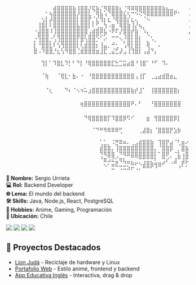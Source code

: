 <div style="display: flex; flex-wrap: wrap; align-items: flex-start;">

<!-- ASCII Art -->
<div style="flex: 1 1 300px; min-width: 250px;">
<pre>
⠀⠀⠀⠀⠀⠀⠀⠀⠀⠀⠀⠀⠀⠀⣾⣿⣿⣿⣿⣷⢸⣿⣿⡜⢯⣷⡌⡻⣿⣿⣿⣆⢈⠻⠿⢿⣿⣿⣿⣿⣿⣿⣷⣦⣤⣀⠀⠀⠀echo -e "███████╗███████╗██████╗  ██████╗ ██╗ ██████╗  \e[0m"⠀⠀⠀⠀⠀⠀⠀
⠀⠀⠀⠀⠀⠀⠀⠀⠀⠀⠀⠀⡁⢳⣿⣿⣿⣿⣿⣿⡜⣿⣿⣧⢀⢻⣷⠰⠈⢿⣿⣿⣧⢣⠉⠑⠪⢙⠿⠿⠿⠿⠿⠿⠿⠋⠁⠀⠀echo -e "██╔════╝██╔════╝██╔══██╗██╔═══██╗██║██╔═══██╗ \e[0m"⠀⠀⠀⠀⠀⠀⠀⠀⠀⠀⠀⠀⠀⠀⠀
⠀⠀⠀⠀⠀⠀⠀⠀⠀⠀⢀⣱⡇⡞⣿⣿⣿⣿⣿⣿⡇⣿⣿⡏⡄⣧⠹⡇⠧⠈⢻⣿⣿⡇⢧⢢⠀⠀⠑⠀⠀⠀⠀⠀⠀⠀⠀⠀⠀echo -e "█████╗  █████╗  ██████╔╝██║ ██║  ██║██║   ██║ \e[0m⠀⠀⠀⠀⠀⠀⠀⠀⠀⠀⠀⠀⠀⠀⠀⠀
⠀⠀⠀⠀⠀⠀⠀⠀⠀⠀⢸⣿⣇⢃⢿⣿⣿⣿⣿⣿⣷⣿⣿⠇⢃⣡⣤⡹⠐⣿⣀⢻⣿⣿⢸⡎⠳⡄⠀⠀⠀⠀⠀⠀⠀⠀⠀⠀⠀echo -e "   ██╔  ██╔══╝  ██╔ ██║ ██║   ██║██║██║   ██║ \e[0m"⠀
⠀⠀⠀⠀⠀⠀⠀⠀⠀⠈⣾⣿⣿⠘⡸⣿⣿⣿⣿⣿⣿⣿⡿⣰⣿⣿⢟⡷⠈⠋⠃⠎⢿⣿⡏⣿⠀⠘⢆⠀⠀⠀⠀⠀      echo -e "███████╗███████╗██║ ██║ ╚██████╔╝██║╚██████╔╝ \e[0m"
⠀⠀⠀⠀⠀⠀⠀⠀⠀⡐⢹⣿⣿⡐⢡⢹⣿⣿⣿⣿⡏⣿⢣⣿⣿⡑⠁⠔⠀⠉⠉⠢⡘⣿⡇⣿⡇⠀⡀⠡⡀⠀⠀⠀⠀⠀⠀⠀⠀echo -e "╚══════╝╚══════╝╚═╝ ╚═╝  ╚═════╝ ╚═╝ ╚═════╝  \e[0m"
⠀⠀⠀⠀⠀⠀⠀⠀⠀⡇⠘⣿⣿⣇⠇⢣⢻⣿⣿⣿⡇⢇⣾⣿⣿⡆⢸⣤⡀⠚⢂⠀⢡⢿⡇⣿⡇⠀⢿⠀⠀⠄⠀⠀⠀     echo -e "\e[0;37m==============================\e[0m
⠀⠀⠀⠀⠀⠀⠀⠀⠀⣿⠠⠹⣿⣿⡘⣆⢣⠻⣿⣿⢈⣾⣿⣿⣿⣶⣸⣏⢀⣬⣋⡼⣠⢸⢹⣿⡇⢠⣼⠙⡄⠀⠀⠀⠀⠀    <div style="flex: 1 1 200px; min-width: 200px; margin-left: 20px;">
⠀⠀⠀⠀⠀⠀⠀⠀⠀⢹⡇⠁⠹⣿⣇⠹⡃⠃⠙⡇⠘⢿⣿⣿⣿⣿⣿⣏⣓⣉⣭⣴⣿⠘⢸⣿⠁⠘⠋⠀⠹⠄⠀⠀⠀⠀⠀⠀⠀<b>🔹 Nombre:</b> Sergio Urrieta<br>⠀⠀⠀⠀⠀⠀⠀
⠀⠀⠀⠀⠀⠀⠀⠀⠀⠈⢷⠀⠀⠈⢿⣇⠂⣷⠄⠐⠀⠘⣿⣿⣿⣿⣿⣿⣿⣿⣿⣿⣿⢠⢸⡏⠀⢀⣠⣴⣾⣿⣶⣄⠀⠀⠀⠀⠀<b>💻 Rol:</b> Backend Developer<br>⠀⠀⠀⠀⠀⠀⠀⠀
⠀⠀⠀⠀⠀⠀⠀⠀⠀⠀⠈⢆⠀⠀⠀⠙⠆⠈⠢⠲⠥⣰⣿⣿⣿⣿⣿⣿⣿⣿⣿⣿⣷⡞⣸⠁⠀⢸⣿⣿⣿⣿⣿⣿⡆⠀⠀⠀⠀<b>🌐 Lema:</b> El mundo del backend<br>
⠀⠀⠀⠀⠀⠀⠀⠀⠀⠀⠀⠀⠀⠀⠀⠀⠀⠀⠀⢶⣿⣿⣿⣿⣿⣿⣿⣿⣿⣿⣿⣿⠟⠄⠃⠀⠀⠘⣿⣿⣿⣿⣿⣿⣿⠀⠀⠀⠀<b>🛠 Skills:</b> Java, Node.js, html,css,javascript, PostgreSQL<br>
⠀⠀⠀⠀⠀⠀⠀⠀⠀⠀⠀⠀⠀⠀⠀⠀⠀⠀⠀⠀⠙⢿⣿⣿⣿⣿⡏⠹⣿⣿⡿⠫⠊⠀⠀⠀⣶⠀⢻⣿⣿⣿⣿⡿⡇⠀⠀⠀⠀<b>🎨 Hobbies:</b> Anime, Gaming,Linux, Programación<br>⠀⠀⠀⠀⠀⠀⠀
⠀⠀⠀⠀⠀⠀⠀⠀⠀⠀⠀⠀⠀⠀⠀⠀⠀⠀⠀⠀⠀⠀⠈⠙⠛⠻⠿⠿⠿⢋⠀⠀⠀⠀⢀⣼⣿⡆⠈⣿⣿⣿⡟⣱⡷⠀⠀⠀⠀<b>📍 Ubicación:</b> Chile<br>⠀⠀⠀⠀
⠀⠀⠀⠀⠀⠀⠀⠀⠀⠀⠀⠀⠀⠀⠀⠀⠀⠀⠀⠀⠀⠀⠀⠀⢁⣁⡀⠨⣛⠿⠶⠄⢀⣠⣾⣿⣿⣷⠀⢹⣿⡟⣴⠈⢃⣶⠔⠀⠀⠀⠀⠀⠀⠀⠀⠀⠀⠀⠀⠀⠀⠀⠀⠀
⠀⠀⠀⠀⠀⠀⠀⠀⠀⠀⠀⠀⠀⠀⠀⠀⠀⠀⠀⠀⠀⠀⠀⠀⣾⣿⣿⡄⢸⣿⣿⣿⣿⣿⣿⣿⣿⣿⡄⠈⣿⣿⡿⠀⡀⣿⣷⠀⠀⠀⠀⠀⠀⠀⠀⠀⠀⠀⠀⠀⠀⠀⠀⠀⠀
⠀⠀⠀⠀⠀⠀⠀⠀⠀⠀⠀⠀⠀⠀⠀⠀⠀⠀⠀⠀⠀⠀⠀⠀⢙⠻⣿⣿⢀⠙⠻⠿⣿⣿⣿⣿⣿⣿⡇⠁⣿⠟⡀⠈⣧⢰⣿⠆⠀⠀⠀⠀⠀⠀⠀⠀⠀⠀⠀⠀⠀⠀⠀⠀⠀
⠀⠀⠀⠀⠀⠀⠀⠀⠀⠀⠀⠀⠀⠀⠀⠀⠀⠀⠀⠀⠀⠀⠀⠀⠈⠿⠴⠮⣥⠻⢧⣤⣄⣀⡉⢩⣭⣍⣃⣀⣩⠎⢀⣼⠉⣼⡯⠀⠀⠀⠀⠀⠀⠀⠀⠀⠀⠀⠀⠀⠀⠀⠀⠀⠀
⠀⠀⠀⠀⠀⠀⠀⠀⠀⠀⠀⠀⠀⠀⠀⠀⠀⠀⠀⠀⠀⠀⠀⠀⠀⠑⠁⣛⠓⢒⣒⣢⡭⢁⡈⠿⠿⠟⠹⠛⠁⠀⠀⠀⠰⠃⠂⠀⠀⠀
</pre>
</div>


<div style="flex: 1 1 200px; min-width: 200px; margin-left: 20px;">
<b>🔹 Nombre:</b> Sergio Urrieta<br>
<b>💻 Rol:</b> Backend Developer<br>
<b>🌐 Lema:</b> El mundo del backend<br>
<b>🛠 Skills:</b> Java, Node.js, React, PostgreSQL<br>
<b>🎨 Hobbies:</b> Anime, Gaming, Programación<br>
<b>📍 Ubicación:</b> Chile<br>

<p align="left">
  <img src="https://img.shields.io/badge/Java-ED8B00?style=for-the-badge&logo=java&logoColor=white">
  <img src="https://img.shields.io/badge/Node.js-339933?style=for-the-badge&logo=node.js&logoColor=white">
  <img src="https://img.shields.io/badge/React-20232A?style=for-the-badge&logo=react&logoColor=61DAFB">
  <img src="https://img.shields.io/badge/PostgreSQL-316192?style=for-the-badge&logo=postgresql&logoColor=white">
</p>

## 🚀 Proyectos Destacados

- [Lion Judá](https://github.com/SergioUrrieta/lion-juda) - Reciclaje de hardware y Linux
- [Portafolio Web](https://github.com/SergioUrrieta/portafolio) - Estilo anime, frontend y backend
- [App Educativa Inglés](https://github.com/SergioUrrieta/app-ingles) - Interactiva, drag & drop
</div>

</div>

